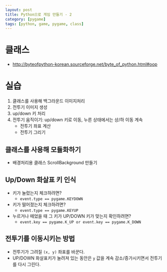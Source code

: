 ```yaml
---
layout: post
title: Python으로 게임 만들기 - 2
category: [pygame]
tags: [python, game, pygame, class]
---
```


# 클래스
* <http://byteofpython-korean.sourceforge.net/byte_of_python.html#oop>

# 실습
1. 클래스를 사용해 백그라운드 이미지처리
1. 전투기 이미지 생성
1. up/down 키 처리
1. 전투기 움직이기: up/down 키로 이동, 누른 상태에서는 상/하 이동 계속
    * 전투기 좌표 계산
    * 전투기 그리기

## 클래스를 사용해 모듈화하기
* 배경처리용 클래스 ScrollBackground 만들기

## Up/Down 화살표 키 인식
* 키가 눌렸는지 체크하려면?
  - `event.type == pygame.KEYDOWN`
* 키가 떨어졌는지 체크하려면?
  - `event.type == pygame.KEYUP`
* 누르거나 떼었을 때 그 키가 UP/DOWN 키가 맞는지 확인하려면?
  - `event.key == pygame.K_UP or event.key == pygame.K_DOWN`

## 전투기를 이동시키는 방법
* 전투기가 그려질 `(x, y)` 좌표를 바꾼다.
* UP/DOWN 화살표키가 눌려져 있는 동안은 `y` 값을 계속 감소/증가시키면서 전투기를 다시 그린다.
